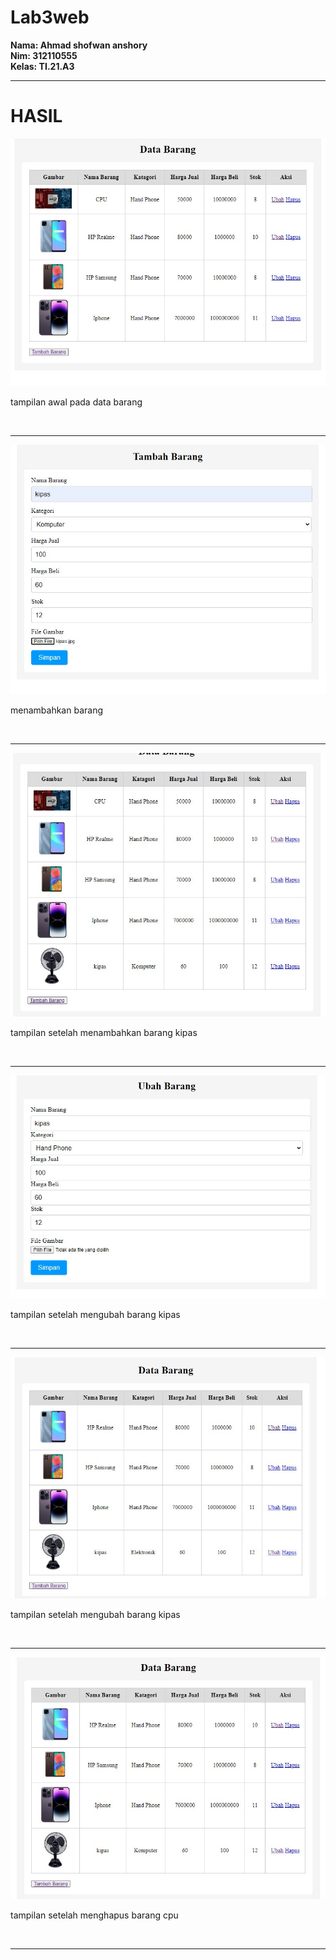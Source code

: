 # Lab3web
**Nama: Ahmad shofwan anshory**
<br>
**Nim: 312110555**
<br>
**Kelas: TI.21.A3**
<br>
<hr>
<h1>HASIL</h1>
<img src="/ss/index.jpg">
<p>tampilan awal pada data barang</p>
<br>
<hr>
<img src="/ss/tambah.jpg">
<p>menambahkan barang</p>
<br>
<hr>
<img src="/ss/ubah1.jpg">
<p>tampilan setelah menambahkan barang kipas</p>
<br>
<hr>
<img src="/ss/ubah.jpg">
<p>tampilan setelah mengubah barang kipas</p>
<br>
<hr>
<img src="/ss/ubah3.jpg">
<p>tampilan setelah mengubah barang kipas</p>
<br>
<hr>
<img src="/ss/hapus.jpg">
<p>tampilan setelah menghapus barang cpu</p>
<br>
<hr>

